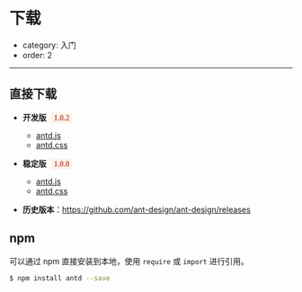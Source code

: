# 下载

- category: 入门
- order: 2

---

## 直接下载

- **开发版** <span class="versions" id="latest-version">1.0.2</span>

  <ul id="latest-links">
    <li>
      <a href="http://ant.design/dist/antd.js">antd.js</a>
    </li>
    <li>
      <a href="http://ant.design/dist/antd.css">antd.css</a>
    </li>
  </ul>

- **稳定版** <span class="versions" id="stable-version">1.0.0</span>

  <ul id="stable-links">
    <li>
      <a href="http://ant.design/dist/antd.js">antd.js</a>
    </li>
    <li>
      <a href="http://ant.design/dist/antd.js">antd.css</a>
    </li>
  </ul>

- **历史版本**：https://github.com/ant-design/ant-design/releases

## npm

可以通过 npm 直接安装到本地，使用 `require` 或 `import` 进行引用。

```bash
$ npm install antd --save
```

<style>
.versions {
  font-weight: bold;
  color: #C05B4D;
  font-family: Consolas;
  margin-left: 0.3em;
  background: #FFF1E7;
  padding: 2px 5px;
  border-radius: 3px;
}
</style>

<script>
$('#latest-version').html(antdVersion.latest);
$('#latest-links a').each(function(i, item) {
  $(item).attr('href', $(item).attr('href').replace('dist/antd', 'dist/antd' + antdVersion.latest));
});

if (antdVersion.stable) {
  $('#stable-version').html(antdVersion.stable);
  $('#stable-links a').each(function(i, item) {
    $(item).attr('href', $(item).attr('href').replace('dist/antd', 'dist/antd' + antdVersion.stable));
  });
} else {
  $('#stable-version').html('暂无');
  $('#stable-links').hide();
}
</script>
